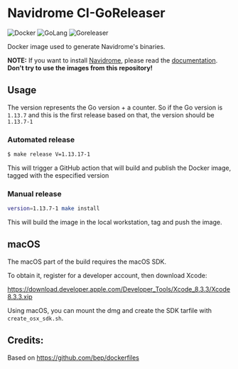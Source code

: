 # Navidrome CI-GoReleaser

![Docker](https://github.com/navidrome/ci-goreleaser/workflows/Docker/badge.svg)
![GoLang](https://img.shields.io/badge/Go-1.14.3-brightgreen)
![Goreleaser](https://img.shields.io/badge/Goreleaser-0.135.0-brightgreen)

Docker image used to generate Navidrome's binaries.

**NOTE:** If you want to install [Navidrome](https://www.navidrome.org), please read the [documentation](https://www.navidrome.org/docs/installation/). **Don't try to use the images from this repository!**

## Usage

The version represents the Go version + a counter. So if the Go version is `1.13.7` and this is
the first release based on that, the version should be `1.13.7-1`

### Automated release

```bash
$ make release V=1.13.17-1
```

This will trigger a GitHub action that will build and publish the Docker image, tagged with the
especified version

### Manual release

```bash
version=1.13.7-1 make install
```

This will build the image in the local workstation, tag and push the image.

## macOS

The macOS part of the build requires the macOS SDK.

To obtain it, register for a developer account, then download Xcode:

https://download.developer.apple.com/Developer_Tools/Xcode_8.3.3/Xcode8.3.3.xip

Using macOS, you can mount the dmg and create the SDK tarfile with `create_osx_sdk.sh`.

## Credits:

Based on https://github.com/bep/dockerfiles

